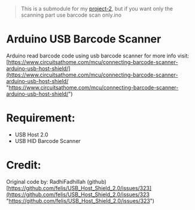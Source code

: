 > This is a submodule for my [project-2](https://github.com/DirgaBrajamusti/Project-2 "project-2"), but if you want only the scanning part use barcode scan only.ino

# Arduino USB Barcode Scanner
Arduino read barcode code using usb barcode scanner
for more info visit: [https://www.circuitsathome.com/mcu/connecting-barcode-scanner-arduino-usb-host-shield/](https://www.circuitsathome.com/mcu/connecting-barcode-scanner-arduino-usb-host-shield/ "https://www.circuitsathome.com/mcu/connecting-barcode-scanner-arduino-usb-host-shield/")

# Requirement:
- USB Host 2.0
- USB HID Barcode Scanner


# Credit:
Original code by: RadhiFadhillah (github) [https://github.com/felis/USB_Host_Shield_2.0/issues/323](https://github.com/felis/USB_Host_Shield_2.0/issues/323 "https://github.com/felis/USB_Host_Shield_2.0/issues/323")
